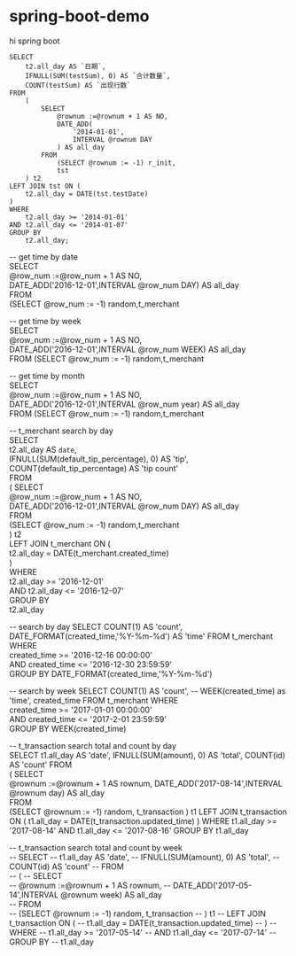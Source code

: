 # spring-boot-demo
hi spring boot

    SELECT  
        t2.all_day AS `日期`,    
        IFNULL(SUM(testSum), 0) AS `合计数量`,  
        COUNT(testSum) AS `出现行数`  
    FROM  
        (  
            SELECT  
                @rownum :=@rownum + 1 AS NO,  
                DATE_ADD(  
                    '2014-01-01',  
                    INTERVAL @rownum DAY  
                ) AS all_day  
            FROM  
                (SELECT @rownum := -1) r_init,  
                tst  
        ) t2  
    LEFT JOIN tst ON (  
        t2.all_day = DATE(tst.testDate)  
    )  
    WHERE  
        t2.all_day >= '2014-01-01'  
    AND t2.all_day <= '2014-01-07'  
    GROUP BY  
        t2.all_day;
        


-- get time by date    
SELECT  
    @row_num :=@row_num + 1 AS NO,  
    DATE_ADD('2016-12-01',INTERVAL @row_num DAY) AS all_day  
FROM  
    (SELECT @row_num := -1) random,t_merchant  
    
    
-- get time by week    
SELECT  
    @row_num :=@row_num + 1 AS NO,  
    DATE_ADD('2016-12-01',INTERVAL @row_num WEEK) AS all_day  
FROM
    (SELECT @row_num := -1) random,t_merchant
 
-- get time by month    
SELECT  
    @row_num :=@row_num + 1 AS NO,  
    DATE_ADD('2016-12-01',INTERVAL @row_num year) AS all_day  
FROM
    (SELECT @row_num := -1) random,t_merchant
    
    
    
-- t_merchant search by day    
SELECT  
    t2.all_day AS `date`,    
    IFNULL(SUM(default_tip_percentage), 0) AS 'tip',  
    COUNT(default_tip_percentage) AS 'tip count'  
FROM  
    (
		SELECT  
		    @row_num :=@row_num + 1 AS NO,  
		    DATE_ADD('2016-12-01',INTERVAL @row_num DAY) AS all_day  
		FROM  
		    (SELECT @row_num := -1) random,t_merchant  
    ) t2  
LEFT JOIN t_merchant ON (  
    t2.all_day = DATE(t_merchant.created_time)  
)  
WHERE  
    t2.all_day >= '2016-12-01'  
AND t2.all_day <= '2016-12-07'  
GROUP BY  
    t2.all_day
    
    
-- search by day
SELECT
	COUNT(1) AS 'count',
	DATE_FORMAT(created_time,'%Y-%m-%d') AS 'time'
FROM
	t_merchant
WHERE  
    created_time >= '2016-12-16 00:00:00'  
	AND created_time <= '2016-12-30 23:59:59'  
GROUP BY DATE_FORMAT(created_time,'%Y-%m-%d')

-- search by week
SELECT
	COUNT(1) AS 'count',
-- 	WEEK(created_time) as 'time',
	created_time
FROM
	t_merchant
WHERE	
    created_time >= '2017-01-01 00:00:00'  
	AND created_time <= '2017-2-01 23:59:59'  	
GROUP BY WEEK(created_time)

    
-- t_transaction search total and count by day    
SELECT
	t1.all_day AS 'date',
	IFNULL(SUM(amount), 0) AS 'total',
	COUNT(id) AS 'count'
FROM  
	(
		SELECT  
			@rownum :=@rownum + 1 AS rownum,
			DATE_ADD('2017-08-14',INTERVAL @rownum day) AS all_day  
		FROM  
			(SELECT @rownum := -1) random, t_transaction
	) t1
LEFT JOIN t_transaction ON ( 
	t1.all_day = DATE(t_transaction.updated_time)
)
WHERE
	t1.all_day >= '2017-08-14'
	AND t1.all_day <= '2017-08-16'
GROUP BY
	t1.all_day
 
	
	
-- t_transaction search total and count by week    
-- SELECT
-- 	t1.all_day AS 'date',
-- 	IFNULL(SUM(amount), 0) AS 'total',
-- 	COUNT(id) AS 'count'
-- FROM  
-- 	(
-- 		SELECT  
-- 			@rownum :=@rownum + 1 AS rownum,
-- 			DATE_ADD('2017-05-14',INTERVAL @rownum week) AS all_day  
-- 		FROM  
-- 			(SELECT @rownum := -1) random, t_transaction
-- 	) t1
-- LEFT JOIN t_transaction ON ( 
-- 	t1.all_day = DATE(t_transaction.updated_time)
-- )
-- WHERE
-- 	t1.all_day >= '2017-05-14'
-- 	AND t1.all_day <= '2017-07-14'
-- GROUP BY
-- 	t1.all_day
    
    
    
    
    
    
    
    
    
    

